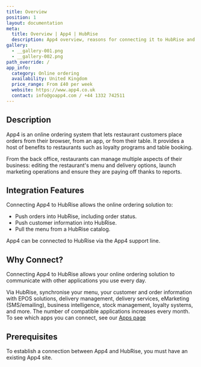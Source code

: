 ```yaml
---
title: Overview
position: 1
layout: documentation
meta:
  title: Overview | App4 | HubRise
  description: App4 overview, reasons for connecting it to HubRise and summary of integrated features. Synchronise data between your online ordering solution and your apps.
gallery:
  - __gallery-001.png
  - __gallery-002.png
path_override: /
app_info:
  category: Online ordering
  availability: United Kingdom
  price_range: From £40 per week
  website: https://www.app4.co.uk
  contact: info@goapp4.com / +44 1332 742511
---
```


## Description

App4 is an online ordering system that lets restaurant customers place orders from their browser, from an app, or from their table. It provides a host of benefits to restaurants such as loyalty programs and table booking.

From the back office, restaurants can manage multiple aspects of their business: editing the restaurant's menu and delivery options, launch marketing operations and ensure they are paying off thanks to reports.

## Integration Features

Connecting App4 to HubRise allows the online ordering solution to:

- Push orders into HubRise, including order status.
- Push customer information into HubRise.
- Pull the menu from a HubRise catalog.

App4 can be connected to HubRise via the App4 support line.

## Why Connect?

Connecting App4 to HubRise allows your online ordering solution to communicate with other applications you use every day.

Via HubRise, synchronise your menu, your customer and order information with EPOS solutions, delivery management, delivery services, eMarketing (SMS/emailing), business intelligence, stock management, loyalty systems, and more. The number of compatible applications increases every month. To see which apps you can connect, see our [Apps page](/apps)

## Prerequisites

To establish a connection between App4 and HubRise, you must have an existing App4 site.
